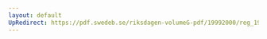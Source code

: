 ```yaml
---
layout: default
UpRedirect: https://pdf.swedeb.se/riksdagen-volumeG-pdf/19992000/reg_19992000/reg_19992000_0345.pdf
---
```

